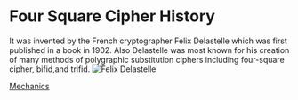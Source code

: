 # Four Square Cipher History
It was invented by the French cryptographer Felix Delastelle which was first published in a book in 1902. Also Delastelle was most known for his creation of many methods of polygraphic substitution ciphers including four-square cipher, bifid,and trifid.
![Felix Delastelle](https://miro.medium.com/max/254/1*sZamlaesGrM5m4Arr7_FNw.jpeg)

[Mechanics](https://github.com/EPHS-CyberSecurity-2020-Hour1/CipherProject/blob/foursquarecipher/foursquarecipher_mechanics.md)
